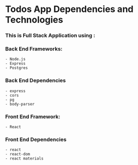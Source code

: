 # Todos App Dependencies and Technologies

### This is Full Stack Application using :

### Back End Frameworks:

    - Node.js
    - Express
    - Postgres

### Back End Dependencies

    - express
    - cors
    - pg
    - body-parser

### Front End Framework:

    - React

### Front End Dependencies

    - react
    - react-dom
    - react materials
